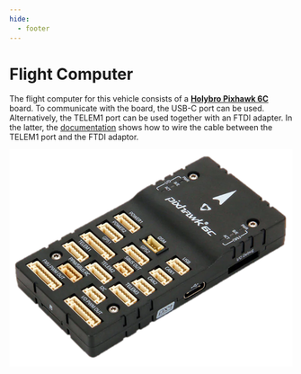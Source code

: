 ```yaml
---
hide:
  - footer
---
```


# Flight Computer

The flight computer for this vehicle consists of a [**Holybro Pixhawk 6C**](https://holybro.com/collections/autopilots-peripheral/products/pixhawk-6c) board. To communicate with the board, the USB-C port can be used. Alternatively, the TELEM1 port can be used together with an FTDI adapter. In the latter, the [documentation](https://docs.px4.io/v1.12/en/companion_computer/pixhawk_companion.html) shows how to wire the cable between the TELEM1 port and the FTDI adaptor.

![Flifht Computer](../assets/pixhawk6c.png "Flifht Computer")